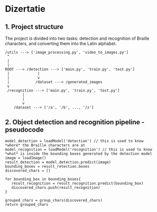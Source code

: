 # Dizertatie

## 1. Project structure

The project is divided into two tasks: detection and recognition of Braille characters, and converting them into the Latin alphabet.

```
/utils ---> ['image_processing.py', 'video_to_images.py']
 ^
 |
 |
ROOT ---> /detection ---> ['main.py', 'train.py', 'test.py']
 |             |
 |             v
 |            /dataset ---> /generated_images
 v
 /recognition ---> ['main.py', 'train.py', 'test.py']
        |
        |
        v
    /dataset ---> ['/a', '/b', ..., '/z']
```

## 2. Object detection and recognition pipeline - pseudocode
```
model_detection = loadModel('detection') // this is used to know *where* the Braille characters are at
model_recognition = loadModel('recognition') // this is used to know *what* is inside the bounding boxes generated by the detection model
image = loadImage()
result_detection = model_detection.predict(image)
bounding_boxes = result_retection.boxes
discovered_chars = []

for bounding_box in bounding_boxes{
   result_recognition = result_recognition.predict(bounding_box)
   discovered_chars.push(result_recognition)
}

grouped_chars = group_chars(discovered_chars)
return grouped_chars

```

